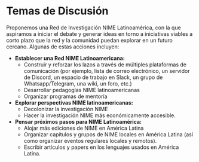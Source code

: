 # Temas de Discusión

Proponemos una Red de Investigación NIME Latinoamérica, con la que aspiramos a iniciar el debate y generar ideas en torno a iniciativas viables a corto plazo que la red y la comunidad puedan explorar en un futuro cercano. Algunas de estas acciones incluyen:&#x20;

* **Establecer una Red NIME Latinoamericana:**&#x20;
  * Construir y reforzar los lazos a través de múltiples plataformas de comunicación (por ejemplo, lista de correo electrónico, un servidor de Discord, un espacio de trabajo en Slack, un grupo de Whatsapp/Telegram, una wiki, un foro, etc.)&#x20;
  * Desarrollar pedagogías NIME latinoamericanas&#x20;
  * Organizar programas de mentoría&#x20;
* **Explorar perspectivas NIME latinoamericanas:**&#x20;
  * Decolonizar la investigación NIME&#x20;
  * Hacer la investigación NIME más económicamente accesible.&#x20;
* **Pensar próximos pasos para NIME Latinoamérica:**&#x20;
  * Alojar más ediciones de NIME en América Latina&#x20;
  * Organizar capítulos y grupos de NIME locales en América Latina (así como organizar eventos regulares locales y remotos).&#x20;
  * Escribir artículos y papers en los lenguajes usados en América Latina.

